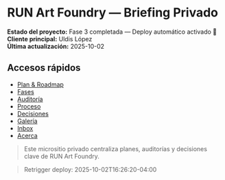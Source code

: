 # RUN Art Foundry — Briefing Privado

**Estado del proyecto:** Fase 3 completada — Deploy automático activado 🚀  
**Cliente principal:** Uldis López  
**Última actualización:** 2025-10-02

## Accesos rápidos
- [Plan & Roadmap](plan/index.md)
- [Fases](fases/index.md)
- [Auditoría](auditoria/index.md)
- [Proceso](proceso/index.md)
- [Decisiones](decisiones/index.md)
- [Galería](galeria/index.md)
- [Inbox](inbox/index.md)
- [Acerca](acerca/index.md)

> Este micrositio privado centraliza planes, auditorías y decisiones clave de RUN Art Foundry.


> Retrigger deploy: 2025-10-02T16:26:20-04:00

